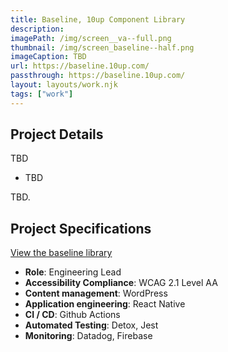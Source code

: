```yaml
---
title: Baseline, 10up Component Library
description:
imagePath: /img/screen__va--full.png
thumbnail: /img/screen_baseline--half.png
imageCaption: TBD
url: https://baseline.10up.com/
passthrough: https://baseline.10up.com/
layout: layouts/work.njk
tags: ["work"]
---
```


## Project Details

TBD

- TBD

TBD.

## Project Specifications

[View the baseline library](https://baseline.10up.com/)

- **Role**: Engineering Lead
- **Accessibility Compliance**: WCAG 2.1 Level AA
- **Content management**: WordPress
- **Application engineering**: React Native
- **CI / CD**: Github Actions
- **Automated Testing**: Detox, Jest
- **Monitoring**: Datadog, Firebase
